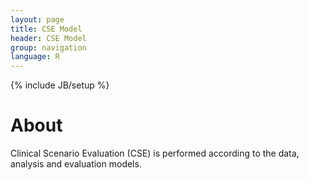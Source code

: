 ```yaml
---
layout: page
title: CSE Model
header: CSE Model
group: navigation
language: R
---
```

{% include JB/setup %}

# About
Clinical Scenario Evaluation (CSE) is performed according to the data, analysis and evaluation models.
